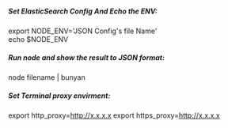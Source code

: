 ##### Set ElasticSearch Config And Echo the ENV:  
  export NODE_ENV='JSON Config's file Name'  
  echo $NODE_ENV
  
  
##### Run node and show the result to JSON format:  
  node filename | bunyan
  
##### Set Terminal proxy envirment:  
  export http_proxy=http://x.x.x.x
  export https_proxy=http://x.x.x.x
